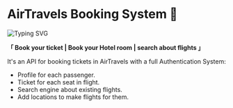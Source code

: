 # AirTravels Booking System 🏪

![Typing SVG](https://readme-typing-svg.demolab.com/?lines=AirTravels-Booking-System+%F0%9F%8F%AA)

**「 Book your ticket | Book your Hotel room | search about flights 」**

It's an API for booking tickets in AirTravels with a full Authentication System:

- Profile for each passenger.
- Ticket for each seat in flight.
- Search engine about existing flights.
- Add locations to make flights for them.
